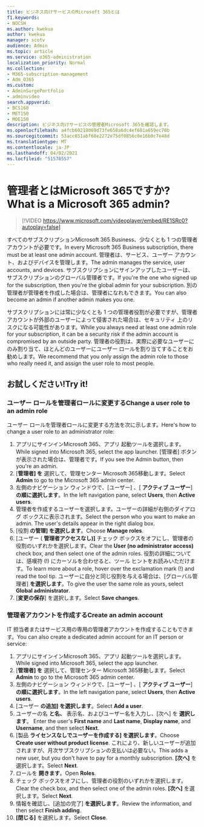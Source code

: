 ```yaml
---
title: ビジネス向けサービスのMicrosoft 365とは
f1.keywords:
- NOCSH
ms.author: kwekua
author: kwekua
manager: scotv
audience: Admin
ms.topic: article
ms.service: o365-administration
localization_priority: Normal
ms.collection:
- M365-subscription-management
- Adm_O365
ms.custom:
- AdminSurgePortfolio
- adminvideo
search.appverid:
- BCS160
- MET150
- MOE150
description: ビジネス向けサービスの管理者Microsoft 365を確認します。
ms.openlocfilehash: a4fcb60218069d73fe658a6dc4ef681a659ec70b
ms.sourcegitcommit: 53acc851abf68e2272e75df0856c0e16b0c7e48d
ms.translationtype: MT
ms.contentlocale: ja-JP
ms.lasthandoff: 04/02/2021
ms.locfileid: "51578557"
---
```

# <a name="what-is-a-microsoft-365-admin"></a><span data-ttu-id="41b22-103">管理者とはMicrosoft 365ですか?</span><span class="sxs-lookup"><span data-stu-id="41b22-103">What is a Microsoft 365 admin?</span></span>

> [!VIDEO https://www.microsoft.com/videoplayer/embed/RE1SRc0?autoplay=false]

<span data-ttu-id="41b22-104">すべてのサブスクリプションMicrosoft 365 Business、少なくとも 1 つの管理者アカウントが必要です。</span><span class="sxs-lookup"><span data-stu-id="41b22-104">In every Microsoft 365 Business subscription, there must be at least one admin account.</span></span> <span data-ttu-id="41b22-105">管理者は、サービス、ユーザー アカウント、およびデバイスを管理します。</span><span class="sxs-lookup"><span data-stu-id="41b22-105">The admin manages the service, user accounts, and devices.</span></span> <span data-ttu-id="41b22-106">サブスクリプションにサインアップしたユーザーは、サブスクリプションのグローバル管理者です。</span><span class="sxs-lookup"><span data-stu-id="41b22-106">If you're the one who signed up for the subscription, then you're the global admin for your subscription.</span></span> <span data-ttu-id="41b22-107">別の管理者が管理者を作成した場合は、管理者になれもできます。</span><span class="sxs-lookup"><span data-stu-id="41b22-107">You can also become an admin if another admin makes you one.</span></span>

<span data-ttu-id="41b22-108">サブスクリプションには常に少なくとも 1 つの管理者役割が必要ですが、管理者アカウントが外部のユーザーによって侵害された場合は、セキュリティ 上のリスクになる可能性があります。</span><span class="sxs-lookup"><span data-stu-id="41b22-108">While you always need at least one admin role for your subscription, it can be a security risk if the admin account is compromised by an outside party.</span></span> <span data-ttu-id="41b22-109">管理者の役割は、実際に必要なユーザーにのみ割り当て、ほとんどのユーザーにユーザー ロールを割り当てすることをお勧めします。</span><span class="sxs-lookup"><span data-stu-id="41b22-109">We recommend that you only assign the admin role to those who really need it, and assign the user role to most people.</span></span>

## <a name="try-it"></a><span data-ttu-id="41b22-110">お試しください!</span><span class="sxs-lookup"><span data-stu-id="41b22-110">Try it!</span></span>

### <a name="change-a-user-role-to-an-admin-role"></a><span data-ttu-id="41b22-111">ユーザー ロールを管理者ロールに変更する</span><span class="sxs-lookup"><span data-stu-id="41b22-111">Change a user role to an admin role</span></span>

<span data-ttu-id="41b22-112">ユーザー ロールを管理者ロールに変更する方法を次に示します。</span><span class="sxs-lookup"><span data-stu-id="41b22-112">Here's how to change a user role to an administrator role:</span></span>

1. <span data-ttu-id="41b22-113">アプリにサインインMicrosoft 365、アプリ 起動ツールを選択します。</span><span class="sxs-lookup"><span data-stu-id="41b22-113">While signed into Microsoft 365, select the app launcher.</span></span> <span data-ttu-id="41b22-114">[管理者] ボタンが表示された場合は、管理者です。</span><span class="sxs-lookup"><span data-stu-id="41b22-114">If you see the Admin button, then you're an admin.</span></span>
1. <span data-ttu-id="41b22-115">[**管理者] を** 選択して、管理センター Microsoft 365移動します。</span><span class="sxs-lookup"><span data-stu-id="41b22-115">Select **Admin** to go to the Microsoft 365 admin center.</span></span>
1. <span data-ttu-id="41b22-116">左側のナビゲーション ウィンドウで、[ユーザー] 、[ **アクティブ ユーザー**] **の順に選択します**。</span><span class="sxs-lookup"><span data-stu-id="41b22-116">In the left navigation pane, select **Users**, then **Active users**.</span></span>
1. <span data-ttu-id="41b22-117">管理者を作成するユーザーを選択します。ユーザーの詳細が右側のダイアログ ボックスに表示されます。</span><span class="sxs-lookup"><span data-stu-id="41b22-117">Select the person who you want to make an admin. The user's details appear in the right dialog box.</span></span>
1. <span data-ttu-id="41b22-118">[役割 **の管理] を選択します**。</span><span class="sxs-lookup"><span data-stu-id="41b22-118">Choose **Manage roles**.</span></span>
1. <span data-ttu-id="41b22-119">[ユーザー ( **管理者アクセスなし)]** チェック ボックスをオフにし、管理者の役割のいずれかを選択します。</span><span class="sxs-lookup"><span data-stu-id="41b22-119">Clear the **User (no administrator access)** check box, and then select one of the admin roles.</span></span> <span data-ttu-id="41b22-120">役割の詳細については、感嘆符 (!) にカーソルを合わせると、ツール ヒントをお読みいただけます。</span><span class="sxs-lookup"><span data-stu-id="41b22-120">To learn more about a role, hover over the exclamation mark (!) and read the tool tip.</span></span> <span data-ttu-id="41b22-121">ユーザーに自分と同じ役割を与える場合は、[グローバル管理者] **を選択します**。</span><span class="sxs-lookup"><span data-stu-id="41b22-121">To give the user the same role as  yours, select **Global administrator**.</span></span>
1. <span data-ttu-id="41b22-122">[**変更の保存**] を選択します。</span><span class="sxs-lookup"><span data-stu-id="41b22-122">Select **Save changes**.</span></span>

### <a name="create-an-admin-account"></a><span data-ttu-id="41b22-123">管理者アカウントを作成する</span><span class="sxs-lookup"><span data-stu-id="41b22-123">Create an admin account</span></span> 

<span data-ttu-id="41b22-124">IT 担当者またはサービス用の専用の管理者アカウントを作成することもできます。</span><span class="sxs-lookup"><span data-stu-id="41b22-124">You can also create a dedicated admin account for an IT person or service:</span></span>

1. <span data-ttu-id="41b22-125">アプリにサインインMicrosoft 365、アプリ 起動ツールを選択します。</span><span class="sxs-lookup"><span data-stu-id="41b22-125">While signed into Microsoft 365, select the app launcher.</span></span>
1. <span data-ttu-id="41b22-126">[**管理者] を** 選択して、管理センター Microsoft 365移動します。</span><span class="sxs-lookup"><span data-stu-id="41b22-126">Select **Admin** to go to the Microsoft 365 admin center.</span></span>
1. <span data-ttu-id="41b22-127">左側のナビゲーション ウィンドウで、[ユーザー] 、[ **アクティブ ユーザー**] **の順に選択します**。</span><span class="sxs-lookup"><span data-stu-id="41b22-127">In the left navigation pane, select **Users**, then **Active users**.</span></span>
1. <span data-ttu-id="41b22-128">[ユーザー **の追加] を選択します**。</span><span class="sxs-lookup"><span data-stu-id="41b22-128">Select **Add a user**.</span></span>
1. <span data-ttu-id="41b22-129">ユーザーの名 **と名、** 表示名、およびユーザー名を入力し、[次へ] を **選択します**。 </span><span class="sxs-lookup"><span data-stu-id="41b22-129">Enter the user's **First name** and **Last name**, **Display name**, and **Username**, and then select **Next**.</span></span>
1. <span data-ttu-id="41b22-130">[製品 **ライセンスなしでユーザーを作成する] を選択します**。</span><span class="sxs-lookup"><span data-stu-id="41b22-130">Choose **Create user without product license**.</span></span> <span data-ttu-id="41b22-131">これにより、新しいユーザーが追加されますが、月次サブスクリプションの支払いは必要ない。</span><span class="sxs-lookup"><span data-stu-id="41b22-131">This adds a new user, but you don't have to pay for a monthly subscription.</span></span> <span data-ttu-id="41b22-132">**[次へ]** を選択します。</span><span class="sxs-lookup"><span data-stu-id="41b22-132">Select **Next**.</span></span>
1. <span data-ttu-id="41b22-133">ロールを **開きます**。</span><span class="sxs-lookup"><span data-stu-id="41b22-133">Open **Roles**.</span></span>
1. <span data-ttu-id="41b22-134">チェック ボックスをオフにし、管理者の役割のいずれかを選択します。</span><span class="sxs-lookup"><span data-stu-id="41b22-134">Clear the  check box, and then select one of the admin roles.</span></span> <span data-ttu-id="41b22-135">**[次へ]** を選択します。</span><span class="sxs-lookup"><span data-stu-id="41b22-135">Select **Next**.</span></span>
1. <span data-ttu-id="41b22-136">情報を確認し、[追加の完了] **を選択します**。</span><span class="sxs-lookup"><span data-stu-id="41b22-136">Review the information, and then select **Finish adding**.</span></span>
1. <span data-ttu-id="41b22-137">**[閉じる]** を選択します。</span><span class="sxs-lookup"><span data-stu-id="41b22-137">Select **Close**.</span></span>
